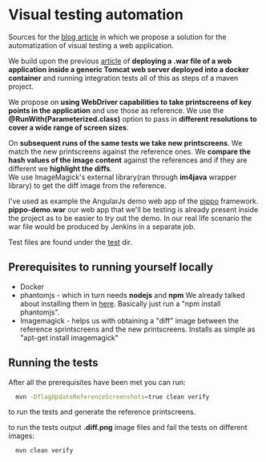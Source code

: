 # Visual testing automation

Sources for the [blog article](http://balamaci.ro/visual-testing-automation/) in which we propose a solution for the automatization of visual testing a web application.

We build upon the previous [article](http://balamaci.ro/continous-integration-with-jenkins-docker-ansible-webdriver/) of **deploying a .war file of a web application inside a generic Tomcat web server 
deployed into a docker container** and running integration tests all of this as steps of a maven project.

We propose on **using WebDriver capabilities to take printscreens of key points in the application** and use those as 
reference. 
We use the **@RunWith(Parameterized.class)** option to pass in **different resolutions to cover a wide range of screen sizes**. 

On **subsequent runs of the same tests we take new printscreens**. We match the new printscreens against the reference ones.
We **compare the hash values of the image content** against the references and if they are different we **highlight the diffs**.  
We use ImageMagick's external library(ran through **im4java** wrapper library) to get the diff image from the reference.

I've used as example the AngularJs demo web app of the [pippo](https://github.com/decebals/pippo) framework.
**pippo-demo.war** our web app that we'll be testing is already present inside the project as to be easier to try out the demo. 
In our real life scenario the war file would be produced by Jenkins in a separate job.

Test files are found under the [test](https://github.com/balamaci/blog-ui-testing/tree/master/src/test) dir.

## Prerequisites to running yourself locally  
  
  - Docker 
  - phantomjs - which in turn needs **nodejs** and **npm**
      We already talked about installing them in [here](http://balamaci.ro/continous-integration-with-jenkins-docker-ansible-webdriver/#webdriver). Basically just run a "npm install phantomjs".
  - Imagemagick - helps us with obtaining a "diff" image between the reference sprintscreens and the new printscreens. 
      Installs as simple as "apt-get install imagemagick"  

## Running the tests
After all the prerequisites have been met you can run:
```bash  
  mvn -DflagUpdateReferenceScreenshots=true clean verify
```   
to run the tests and generate the reference printscreens.

to run the tests output **.diff.png** image files and fail the tests on different images:
```bash  
  mvn clean verify 
```  